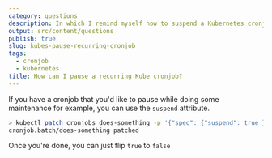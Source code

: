 ```yaml
---
category: questions
description: In which I remind myself how to suspend a Kubernetes cronjob
output: src/content/questions
publish: true
slug: kubes-pause-recurring-cronjob
tags:
  - cronjob
  - kubernetes
title: How can I pause a recurring Kube cronjob?
---
```

If you have a cronjob that you'd like to pause while doing some maintenance for example, you can use the `suspend` attribute.

```bash
> kubectl patch cronjobs does-something -p '{"spec": {"suspend": true }}'
cronjob.batch/does-something patched
```

Once you're done, you can just flip `true` to `false`
